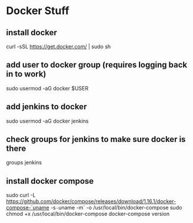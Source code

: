 # Docker Stuff

## install docker 
curl -sSL https://get.docker.com/ | sudo sh

## add user to docker group (requires logging back in to work)
sudo usermod -aG docker $USER

## add jenkins to docker
sudo usermod -aG docker jenkins

## check groups for jenkins to make sure docker is there
groups jenkins

## install docker compose
sudo curl -L https://github.com/docker/compose/releases/download/1.16.1/docker-compose-`uname -s`-`uname -m` -o /usr/local/bin/docker-compose
sudo chmod +x /usr/local/bin/docker-compose
docker-compose version
